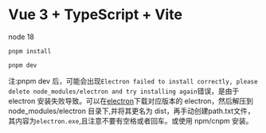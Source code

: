 # Vue 3 + TypeScript + Vite

node 18

`pnpm install`

`pnpm dev`

注:pnpm dev 后，可能会出现`Electron failed to install correctly, please delete node_modules/electron and try installing again`错误，是由于 electron 安装失败导致。可以在[electron](https://github.com/electron/electron/releases/download/v36.1.0/electron-v36.1.0-win32-x64.zip)下载对应版本的 electron，然后解压到 node_modules/electron 目录下,并将其更名为 dist，再手动创建path.txt文件，其内容为```electron.exe```,且注意不要有空格或者回车。或使用 npm/cnpm 安装。
